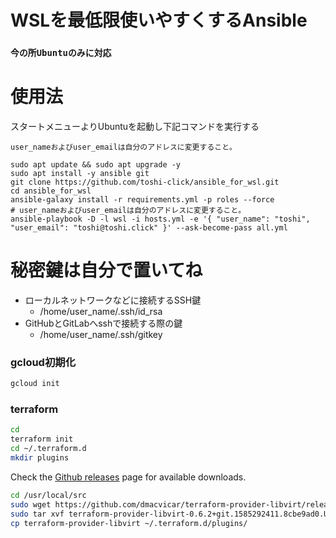 # WSLを最低限使いやすくするAnsible

### `今の所Ubuntuのみに対応`

# 使用法
スタートメニューよりUbuntuを起動し下記コマンドを実行する

`user_nameおよびuser_emailは自分のアドレスに変更すること。`
```
sudo apt update && sudo apt upgrade -y
sudo apt install -y ansible git
git clone https://github.com/toshi-click/ansible_for_wsl.git
cd ansible_for_wsl
ansible-galaxy install -r requirements.yml -p roles --force
# user_nameおよびuser_emailは自分のアドレスに変更すること。
ansible-playbook -D -l wsl -i hosts.yml -e '{ "user_name": "toshi", "user_email": "toshi@toshi.click" }' --ask-become-pass all.yml
```

# 秘密鍵は自分で置いてね
* ローカルネットワークなどに接続するSSH鍵
    * /home/user_name/.ssh/id_rsa
* GitHubとGitLabへsshで接続する際の鍵
    * /home/user_name/.ssh/gitkey

### gcloud初期化
```bash
gcloud init
```

### terraform
```bash
cd 
terraform init
cd ~/.terraform.d
mkdir plugins
```
Check the [Github releases](https://github.com/dmacvicar/terraform-provider-libvirt/releases) page for available downloads.

```bash
cd /usr/local/src
sudo wget https://github.com/dmacvicar/terraform-provider-libvirt/releases/download/v0.6.2/terraform-provider-libvirt-0.6.2+git.1585292411.8cbe9ad0.Ubuntu_18.04.amd64.tar.gz
sudo tar xvf terraform-provider-libvirt-0.6.2+git.1585292411.8cbe9ad0.Ubuntu_18.04.amd64.tar.gz
cp terraform-provider-libvirt ~/.terraform.d/plugins/
```
